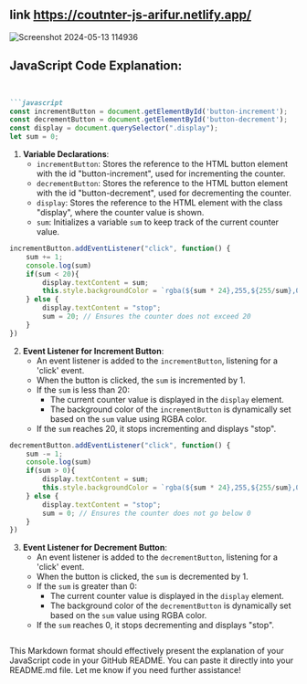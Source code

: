 ## link https://coutnter-js-arifur.netlify.app/ 

![Screenshot 2024-05-13 114936](https://github.com/Arifurrex/javascript-simple-project-2024/assets/48369328/388e227a-9e07-419c-aa5f-c449b6379799)


## JavaScript Code Explanation:

```markdown


```javascript
const incrementButton = document.getElementById('button-increment');
const decrementButton = document.getElementById('button-decrement');
const display = document.querySelector(".display");
let sum = 0;
```

1. **Variable Declarations**: 
   - `incrementButton`: Stores the reference to the HTML button element with the id "button-increment", used for incrementing the counter.
   - `decrementButton`: Stores the reference to the HTML button element with the id "button-decrement", used for decrementing the counter.
   - `display`: Stores the reference to the HTML element with the class "display", where the counter value is shown.
   - `sum`: Initializes a variable `sum` to keep track of the current counter value.

```javascript
incrementButton.addEventListener("click", function() {
    sum += 1;
    console.log(sum)
    if(sum < 20){
        display.textContent = sum;
        this.style.backgroundColor = `rgba(${sum * 24},255,${255/sum},0.5)`;
    } else {
        display.textContent = "stop";
        sum = 20; // Ensures the counter does not exceed 20
    }
})
```

2. **Event Listener for Increment Button**: 
   - An event listener is added to the `incrementButton`, listening for a 'click' event.
   - When the button is clicked, the `sum` is incremented by 1.
   - If the `sum` is less than 20:
      - The current counter value is displayed in the `display` element.
      - The background color of the `incrementButton` is dynamically set based on the `sum` value using RGBA color.
   - If the `sum` reaches 20, it stops incrementing and displays "stop".

```javascript
decrementButton.addEventListener("click", function() {
    sum -= 1;
    console.log(sum)
    if(sum > 0){
        display.textContent = sum;
        this.style.backgroundColor = `rgba(${sum * 24},255,${255/sum},0.5)`;
    } else {
        display.textContent = "stop";
        sum = 0; // Ensures the counter does not go below 0
    }
})
```

3. **Event Listener for Decrement Button**: 
   - An event listener is added to the `decrementButton`, listening for a 'click' event.
   - When the button is clicked, the `sum` is decremented by 1.
   - If the `sum` is greater than 0:
      - The current counter value is displayed in the `display` element.
      - The background color of the `decrementButton` is dynamically set based on the `sum` value using RGBA color.
   - If the `sum` reaches 0, it stops decrementing and displays "stop".
```
```

This Markdown format should effectively present the explanation of your JavaScript code in your GitHub README. You can paste it directly into your README.md file. Let me know if you need further assistance!